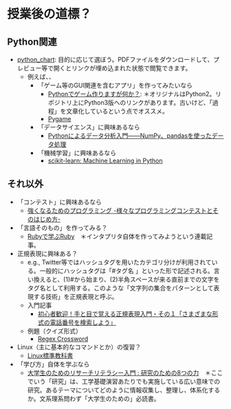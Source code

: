 # 授業後の道標？
## Python関連
- [python_chart](https://ie.u-ryukyu.ac.jp/tnal/archives/8791): 目的に応じて選ぼう。PDFファイルをダウンロードして、プレビュー等で開くとリンクが埋め込まれた状態で閲覧できます。
  - 例えば、、
    - 「ゲーム等のGUI関連を含むアプリ」を作ってみたいなら
      - [Pythonでゲーム作りますが何か？](http://aidiary.hatenablog.com/entry/20080507/1269694935): ＊オリジナルはPython2。リポジトリ上にPython3版へのリンクがあります。古いけど、「過程」を文章化しているという点でオススメ。
      - [Pygame](http://www.pygame.org/news.html)
    - 「データサイエンス」に興味あるなら
      - [Pythonによるデータ分析入門――NumPy、pandasを使ったデータ処理](https://www.oreilly.co.jp/books/9784873116556/)
    - 「機械学習」に興味あるなら
      - [scikit-learn: Machine Learning in Python](http://scikit-learn.org/stable/)

## それ以外
- 「コンテスト」に興味あるなら
  - [強くなるためのプログラミング -様々なプログラミングコンテストとそのはじめ方-](http://cocodrips.hateblo.jp/entry/2015/10/11/114212)
- 「言語そのもの」を作ってみる？
  - [Rubyで学ぶRuby](http://ascii.jp/elem/000/001/230/1230449/)　＊インタプリタ自体を作ってみようという連載記事。
- 正規表現に興味ある？
  - e.g., Twitter等ではハッシュタグを用いたカテゴリ分けが利用されている。一般的にハッシュタグは「#タグ名 」といった形で記述される。言い換えると、(1)#から始まり、(2)半角スペースが来る直前までの文字をタグ名として利用する。このような「文字列の集合をパターンとして表現する技術」を正規表現と呼ぶ。
  - 入門記事
    - [初心者歓迎！手と目で覚える正規表現入門・その１「さまざまな形式の電話番号を検索しよう」](http://qiita.com/jnchito/items/893c887fbf19e17d3ff9)
  - 例題（クイズ形式）
    - [Regex Cross­word](https://regexcrossword.com/)
- Linux（主に基本的なコマンドとか）の復習？
  - [Linux標準教科書](http://www.lpi.or.jp/linuxtext/text.shtml)
- 「学び方」自体を学ぶなら
  - [大学生のためのリサーチリテラシー入門 : 研究のための8つの力](https://www.amazon.co.jp/大学生のためのリサーチリテラシー入門-研究のための８つの力-山田-剛史/dp/4623060454)　＊ここでいう「研究」は、工学基礎演習あたりでも実施している広い意味での研究。あるテーマについてどのように情報収集し、整理し、体系化するか。文系理系問わず「大学生のための」必読書。
